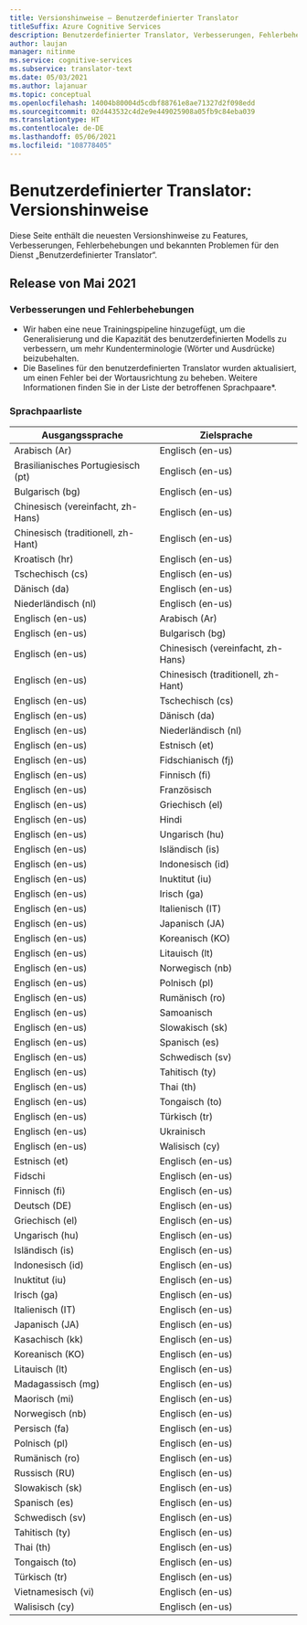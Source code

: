 ```yaml
---
title: Versionshinweise – Benutzerdefinierter Translator
titleSuffix: Azure Cognitive Services
description: Benutzerdefinierter Translator, Verbesserungen, Fehlerbehebungen und bekannte Probleme.
author: laujan
manager: nitinme
ms.service: cognitive-services
ms.subservice: translator-text
ms.date: 05/03/2021
ms.author: lajanuar
ms.topic: conceptual
ms.openlocfilehash: 14004b80004d5cdbf88761e8ae71327d2f098edd
ms.sourcegitcommit: 02d443532c4d2e9e449025908a05fb9c84eba039
ms.translationtype: HT
ms.contentlocale: de-DE
ms.lasthandoff: 05/06/2021
ms.locfileid: "108778405"
---
```

# <a name="custom-translator-release-notes"></a>Benutzerdefinierter Translator: Versionshinweise

Diese Seite enthält die neuesten Versionshinweise zu Features, Verbesserungen, Fehlerbehebungen und bekannten Problemen für den Dienst „Benutzerdefinierter Translator“.

## <a name="2021-may-release"></a>Release von Mai 2021

### <a name="improvements-and-bug-fixes"></a>Verbesserungen und Fehlerbehebungen

- Wir haben eine neue Trainingspipeline hinzugefügt, um die Generalisierung und die Kapazität des benutzerdefinierten Modells zu verbessern, um mehr Kundenterminologie (Wörter und Ausdrücke) beizubehalten.
- Die Baselines für den benutzerdefinierten Translator wurden aktualisiert, um einen Fehler bei der Wortausrichtung zu beheben. Weitere Informationen finden Sie in der Liste der betroffenen Sprachpaare*.

### <a name="language-pair-list"></a>Sprachpaarliste

| Ausgangssprache   | Zielsprache |
|-------------------|-----------------|
| Arabisch (Ar) | Englisch (en-us)|
| Brasilianisches Portugiesisch (pt)    | Englisch (en-us)|
| Bulgarisch (bg)    | Englisch (en-us)|
| Chinesisch (vereinfacht, zh-Hans)    | Englisch (en-us)|
| Chinesisch (traditionell, zh-Hant)    | Englisch (en-us)|
| Kroatisch (hr)    | Englisch (en-us)|
| Tschechisch (cs)    | Englisch (en-us)|
| Dänisch (da)    | Englisch (en-us)|
| Niederländisch (nl)    | Englisch (en-us)|
| Englisch (en-us)    | Arabisch (Ar)|
| Englisch (en-us)    | Bulgarisch (bg)|
| Englisch (en-us)    | Chinesisch (vereinfacht, zh-Hans)|
| Englisch (en-us)    | Chinesisch (traditionell, zh-Hant)|
| Englisch (en-us)    | Tschechisch (cs)|
| Englisch (en-us)    | Dänisch (da)|
| Englisch (en-us)    | Niederländisch (nl)|
| Englisch (en-us)    | Estnisch (et)|
| Englisch (en-us)    | Fidschianisch (fj)|
| Englisch (en-us)    | Finnisch (fi)|
| Englisch (en-us)    | Französisch|
| Englisch (en-us)    | Griechisch (el)|
| Englisch (en-us)    | Hindi|
| Englisch (en-us)    | Ungarisch (hu)|
| Englisch (en-us)    | Isländisch (is)|
| Englisch (en-us)    | Indonesisch (id)|
| Englisch (en-us)    | Inuktitut (iu)|
| Englisch (en-us)    | Irisch (ga)|
| Englisch (en-us)    | Italienisch (IT)|
| Englisch (en-us)    | Japanisch (JA)|
| Englisch (en-us)    | Koreanisch (KO)|
| Englisch (en-us)    | Litauisch (lt)|
| Englisch (en-us)    | Norwegisch (nb)|
| Englisch (en-us)    |  Polnisch (pl)|
| Englisch (en-us)    | Rumänisch (ro)|
| Englisch (en-us)    | Samoanisch|
| Englisch (en-us)    | Slowakisch (sk)|
| Englisch (en-us)    | Spanisch (es)|
| Englisch (en-us)    | Schwedisch (sv)|
| Englisch (en-us)    | Tahitisch (ty)|
| Englisch (en-us)    | Thai (th)|
| Englisch (en-us)    | Tongaisch (to)|
| Englisch (en-us)    | Türkisch (tr)|
| Englisch (en-us)    | Ukrainisch|
| Englisch (en-us)    | Walisisch (cy)|
| Estnisch (et)    | Englisch (en-us)|
| Fidschi    | Englisch (en-us)|
| Finnisch (fi)    | Englisch (en-us)|
| Deutsch (DE)    | Englisch (en-us)|
| Griechisch (el)    | Englisch (en-us)|
| Ungarisch (hu)    | Englisch (en-us)|
| Isländisch (is)    | Englisch (en-us)|
| Indonesisch (id)    | Englisch (en-us)
| Inuktitut (iu)    | Englisch (en-us)|
| Irisch (ga)    | Englisch (en-us)|
| Italienisch (IT)    | Englisch (en-us)|
| Japanisch (JA)    | Englisch (en-us)|
| Kasachisch (kk)    | Englisch (en-us)|
| Koreanisch (KO)    | Englisch (en-us)|
| Litauisch (lt)    | Englisch (en-us)|
| Madagassisch (mg)    | Englisch (en-us)|
| Maorisch (mi)    | Englisch (en-us)|
| Norwegisch (nb)    | Englisch (en-us)|
| Persisch (fa)    | Englisch (en-us)|
|  Polnisch (pl)    | Englisch (en-us)|
| Rumänisch (ro)    | Englisch (en-us)|
| Russisch (RU)    | Englisch (en-us)|
| Slowakisch (sk)    | Englisch (en-us)|
| Spanisch (es)    | Englisch (en-us)|
| Schwedisch (sv)    | Englisch (en-us)|
| Tahitisch (ty)    | Englisch (en-us)|
| Thai (th)    | Englisch (en-us)|
| Tongaisch (to)    | Englisch (en-us)|
| Türkisch (tr)    | Englisch (en-us)|
| Vietnamesisch (vi)    | Englisch (en-us)|
| Walisisch (cy)    | Englisch (en-us)|